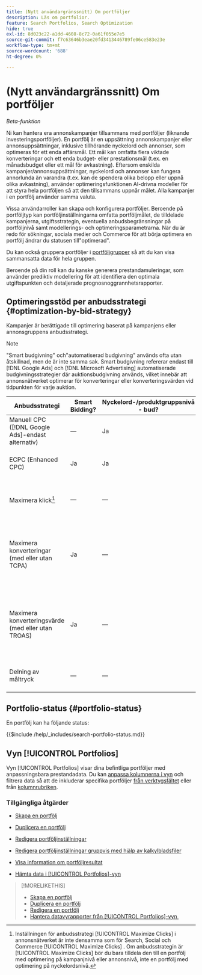 ```yaml
---
title: (Nytt användargränssnitt) Om portföljer
description: Läs om portfolior.
feature: Search Portfolios, Search Optimization
hide: true
exl-id: 8d023c22-a1dd-4608-8c72-0a61f055e7e5
source-git-commit: f7c63646b3eae20fd3413446789fe06ce583e23e
workflow-type: tm+mt
source-wordcount: '688'
ht-degree: 0%

---
```


# (Nytt användargränssnitt) Om portföljer

*Beta-funktion*

Ni kan hantera era annonskampanjer tillsammans med portföljer (liknande investeringsportföljer). En portfölj är en uppsättning annonskampanjer eller annonsuppsättningar, inklusive tillhörande nyckelord och annonser, som optimeras för ett enda affärsmål. Ett mål kan omfatta flera viktade konverteringar och ett enda budget- eller prestationsmål (t.ex. en månadsbudget eller ett mål för avkastning). Eftersom enskilda kampanjer/annonsuppsättningar, nyckelord och annonser kan fungera annorlunda än varandra (t.ex. kan de spendera olika belopp eller uppnå olika avkastning), använder optimeringsfunktionen AI-drivna modeller för att styra hela portföljen så att den tillsammans uppnår målet. Alla kampanjer i en portfölj använder samma valuta.

Vissa användarroller kan skapa och konfigurera portföljer. Beroende på portföljtyp kan portföljinställningarna omfatta portföljmålet, de tilldelade kampanjerna, utgiftsstrategin, eventuella anbudsbegränsningar på portföljnivå samt modellerings- och optimeringsparametrarna. När du är redo för sökningar, sociala medier och Commerce för att börja optimera en portfölj ändrar du statusen till&quot;optimerad&quot;.

Du kan också gruppera portföljer i [portföljgrupper](portfolio-group-manage.md) så att du kan visa sammansatta data för hela gruppen.

Beroende på din roll kan du kanske generera prestandamuleringar, som använder prediktiv modellering för att identifiera den optimala utgiftspunkten och detaljerade prognosnoggrannhetsrapporter.<!-- Mention this now? In addition, all users can use the Spend Recommendation Tool to identify the optimal budget distribution across portfolios. -->

## Optimeringsstöd per anbudsstrategi {#optimization-by-bid-strategy}

Kampanjer är berättigade till optimering baserat på kampanjens eller annonsgruppens anbudsstrategi.

>[!NOTE]
>
>&quot;Smart budgivning&quot; och&quot;automatiserad budgivning&quot; används ofta utan åtskillnad, men de är inte samma sak. Smart budgivning refererar endast till [!DNL Google Ads] och [!DNL Microsoft Advertising] automatiserade budgivningsstrategier där auktionsbudgivning används, vilket innebär att annonsnätverket optimerar för konverteringar eller konverteringsvärden vid tidpunkten för varje auktion.

<!-- Add "Frequency of Bidding (or other actions, like adjusting campaign budget or bid adjustment values?) -->

| Anbudsstrategi | Smart Bidding? | Nyckelord-/produktgruppsnivå - bud? | Supportnivå | Måltyp | Anbudsenhet | Vad ställer Adobe in? | Vad innehåller annonsnätverket? |
|---|---|---|---|---|---|---|---|
| Manuell CPC ([!DNL Google Ads]-endast alternativ) | — | Ja | Skapa, redigera, optimera | Enskilt eller fleregenskapsmål med valfritt viktvärde | Nyckelord + matchningstyp + kampanj | Nyckelordsbud, kampanjbudget, värden för anbudsjustering | n/a |
| ECPC (Enhanced CPC) | Ja | Ja | Skapa, redigera, optimera | Enskilt eller fleregenskapsmål med valfritt viktvärde | Nyckelord + matchningstyp + kampanj | Nyckelordsbud, kampanjbudget | Justerar bud i realtid |
| Maximera klick[^1] | — | — | Skapa, redigera, optimera | Ingen; optimerar endast mot klickningar | Campaign | Kampanjbudget | Justerar bud i realtid för att maximera klickningar inom budgeten |
| Maximera konverteringar<br> (med eller utan TCPA) | Ja | — | Skapa, redigera, optimera | Enkelt egenskapsmål med en vikt på 1 | Kampanj eller annonsgrupp ([!DNL Google Ads])<br>Endast kampanj ([!DNL Microsoft Advertising]) | Kampanjbudget, mål-CPA när den anges<br>TCPA kan vara en fristående anbudsstrategi i [!DNL Microsoft Advertising]) | Justerar anbud i realtid för att maximera order/leads inom budgeten, vilket uppfyller ett CPA-mål när målet är angett |
| Maximera konverteringsvärde <br> (med eller utan TROAS) | Ja | — | Skapa, redigera, optimera | Fleregenskapsmål med valfritt viktvärde, eller mål med en egenskap med ett viktvärde som är större än 1 (som representerar ett monetärt värde) | Kampanj eller annonsgrupp ([!DNL Google Ads])<br>Endast kampanj ([!DNL Microsoft Advertising]) | Campaign budget, Target ROAS när den anges<br>TROAS kan vara en fristående anbudsstrategi i [!DNL Microsoft Advertising]) | Justerar anbud i realtid för att maximera intäkter/vinst inom budgeten och uppfylla ett ROAS-mål när målet har ställts in |
| Delning av måltryck | — | — | Skapa, redigera | n/a | n/a | n/a - kan inte tilldelas till en portfölj | Justerar offerterna i realtid för att nå ett mål för visningsdelning |

[^1]: Inställningen för anbudsstrategi [!UICONTROL Maximize Clicks] i annonsnätverket är inte densamma som för Search, Social och Commerce [!UICONTROL Maximize Clicks] . Om anbudsstrategin är [!UICONTROL Maximize Clicks] bör du bara tilldela den till en portfölj med optimering på kampanjnivå eller annonsnivå, inte en portfölj med optimering på nyckelordsnivå.

## Portfolio-status {#portfolio-status}

En portfölj kan ha följande status:

<!-- **Link to include file for "Portfolio status"** -->

{{$include /help/_includes/search-portfolio-status.md}}

## Vyn [!UICONTROL Portfolios]

Vyn [!UICONTROL Portfolios] visar dina befintliga portföljer med anpassningsbara prestandadata. Du kan [anpassa kolumnerna i vyn](/help/search-social-commerce/common-tasks/data-views/custom-default-views-manage.md) och filtrera data så att de inkluderar specifika portföljer [&#x200B; från verktygsfältet](/help/search-social-commerce/common-tasks/data-views/ad-hoc-settings/column-filter-apply-from-toolbar.md) eller från [kolumnrubriken](/help/search-social-commerce/common-tasks/data-views/ad-hoc-settings/column-filter-apply-from-column-heading.md).

<!-- No options yet to edit anything within the grid, view bid changes, add a portfolio to a portfolio group, edit the Target column, or import/export DOW targets. -->

### Tillgängliga åtgärder

<!-- Update with any new options -->

<!-- within row:
* [Rename a portfolio](portfolio-rename.md)

* [View the constraints for a portfolio](portfolio-view-constraint.md)

* [View the change history for a portfolio](portfolio-view-change-history.md)
-->

* [Skapa en portfölj](portfolio-create.md)

* [Duplicera en portfölj](portfolio-duplicate.md)

* [Redigera portföljinställningar](portfolio-edit.md)

* [Redigera portföljinställningar gruppvis med hjälp av kalkylbladsfiler](portfolio-bulksheets.md)

* [Visa information om portföljresultat](portfolio-details.md)

* [Hämta data i [!UICONTROL Portfolios]-vyn](portfolio-view-report.md)

>[!MORELIKETHIS]
>
>* [Skapa en portfölj](portfolio-create.md)
>* [Duplicera en portfölj](portfolio-duplicate.md)
>* [Redigera en portfölj](portfolio-edit.md)
>* [Hantera datavyrapporter från [!UICONTROL Portfolios]-vyn &#x200B;](portfolio-view-report.md)
